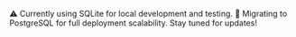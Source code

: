 ⚠️ Currently using SQLite for local development and testing.
🔄 Migrating to PostgreSQL for full deployment scalability.
Stay tuned for updates!
